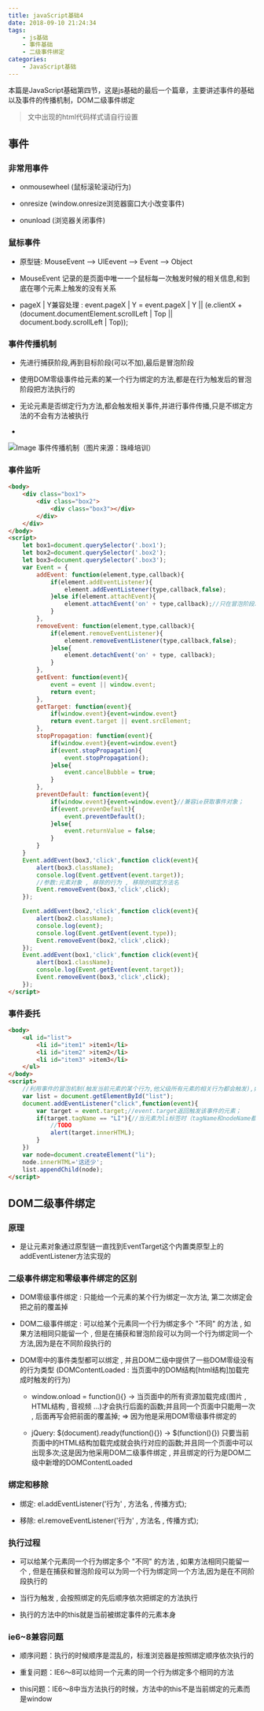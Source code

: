 ```yaml
---
title: javaScript基础4
date: 2018-09-10 21:24:34
tags: 
    - js基础
    - 事件基础
    - 二级事件绑定
categories:
    - JavaScript基础
---
```

本篇是JavaScript基础第四节，这是js基础的最后一个篇章，主要讲述事件的基础以及事件的传播机制，DOM二级事件绑定
>文中出现的html代码样式请自行设置
<!-- more -->
## 事件
### 非常用事件
- onmousewheel (鼠标滚轮滚动行为)

- onresize (window.onresize浏览器窗口大小改变事件)

- onunload (浏览器关闭事件)

### 鼠标事件
- 原型链: MouseEvent --> UIEevent --> Event --> Object

- MouseEvent 记录的是页面中唯一一个鼠标每一次触发时候的相关信息,和到底在哪个元素上触发的没有关系

- pageX | Y兼容处理 : event.pageX | Y = event.pageX | Y || (e.clientX + (document.documentElement.scrollLeft | Top || document.body.scrollLeft | Top));

### 事件传播机制
- 先进行捕获阶段,再到目标阶段(可以不加),最后是冒泡阶段

- 使用DOM零级事件给元素的某一个行为绑定的方法,都是在行为触发后的冒泡阶段把方法执行的

- 无论元素是否绑定行为方法,都会触发相关事件,并进行事件传播,只是不绑定方法的不会有方法被执行
- 
![Image 事件传播机制（图片来源：珠峰培训）](http://www.guliansheng.club/img/blog/js/事件传播机制.jpg)

### 事件监听
```html
<body>
    <div class="box1">
        <div class="box2">
            <div class="box3"></div>
        </div>
    </div>
</body>
<script>
    let box1=document.querySelector('.box1');
    let box2=document.querySelector('.box2');
    let box3=document.querySelector('.box3');
    var Event = {
        addEvent: function(element,type,callback){
            if(element.addEventListener){
                element.addEventListener(type,callback,false);
            }else if(element.attachEvent){
                element.attachEvent('on' + type,callback);//只在冒泡阶段发生,ie6~8兼容,也可以在ie9+使用
            }
        },
        removeEvent: function(element,type,callback){
            if(element.removeEventListener){
                element.removeEventListener(type,callback,false);
            }else{
                element.detachEvent('on' + type, callback);
            }
        },
        getEvent: function(event){
            event = event || window.event;
            return event;
        },
        getTarget: function(event){
            if(window.event){event=window.event}
            return event.target || event.srcElement;
        },
        stopPropagation: function(event){
            if(window.event){event=window.event}
            if(event.stopPropagation){
                event.stopPropagation();
            }else{
                event.cancelBubble = true;
            }
        },
        preventDefault: function(event){
            if(window.event){event=window.event}//兼容ie获取事件对象；
            if(event.prevenDefault){
                event.preventDefault();
            }else{
                event.returnValue = false;
            }
        }
    }
    Event.addEvent(box3,'click',function click(event){
        alert(box3.className);
        console.log(Event.getEvent(event.target));
        //参数:元素对象 , 移除的行为 , 移除的绑定方法名
        Event.removeEvent(box3,'click',click);
    });

    Event.addEvent(box2,'click',function click(event){
        alert(box2.className);
        console.log(event);
        console.log(Event.getEvent(event.type));
        Event.removeEvent(box2,'click',click);
    });
    Event.addEvent(box1,'click',function click(event){
        alert(box1.className);
        console.log(Event.getEvent(event.target));
        Event.removeEvent(box3,'click',click);
    });
</script>
```

### 事件委托
```html
<body>
    <ul id="list">
        <li id="item1" >item1</li>
        <li id="item2" >item2</li>
        <li id="item3" >item3</li>
    </ul>
</body>
<script>
    //利用事件的冒泡机制(触发当前元素的某个行为,他父级所有元素的相关行为都会触发),如果一个容器中有很多元素都绑定点击事件,我们没必要一个个的绑定了,只需要给最外层容器绑定一个点击事件即可,在这个方法执行的时候,通过事件源的区分来进行不同的操作;
    var list = document.getElementById("list");
    document.addEventListener("click",function(event){
        var target = event.target;//event.target返回触发该事件的元素；
        if(target.tagName == "LI"){//当元素为li标签时（tagName和nodeName都可以）
            //TODO
            alert(target.innerHTML);
        }
    })
    var node=document.createElement("li");
    node.innerHTML='这还少';
    list.appendChild(node);
</script>
```

## DOM二级事件绑定
### 原理
- 是让元素对象通过原型链一直找到EventTarget这个内置类原型上的addEventListener方法实现的

### 二级事件绑定和零级事件绑定的区别
- DOM零级事件绑定 : 只能给一个元素的某个行为绑定一次方法, 第二次绑定会把之前的覆盖掉

- DOM二级事件绑定 : 可以给某个元素同一个行为绑定多个 "不同" 的方法 , 如果方法相同只能留一个 , 但是在捕获和冒泡阶段可以为同一个行为绑定同一个方法,因为是在不同阶段执行的

- DOM零中的事件类型都可以绑定 , 并且DOM二级中提供了一些DOM零级没有的行为类型 (DOMContentLoaded : 当页面中的DOM结构[html结构]加载完成时触发的行为)
    
    - window.onload = function(){} -> 当页面中的所有资源加载完成(图片 , HTML结构 , 音视频 ...)才会执行后面的函数;并且同一个页面中只能用一次 , 后面再写会把前面的覆盖掉; => 因为他是采用DOM零级事件绑定的
    
    - jQuery: \$(document).ready(function(){}) -> $(function(){}) 只要当前页面中的HTML结构加载完成就会执行对应的函数;并且同一个页面中可以出现多次;这是因为他采用DOM二级事件绑定 , 并且绑定的行为是DOM二级中新增的DOMContentLoaded

### 绑定和移除
- 绑定: el.addEventListener('行为' , 方法名 , 传播方式);

- 移除: el.removeEventListener('行为' , 方法名 , 传播方式);

### 执行过程
- 可以给某个元素同一个行为绑定多个 "不同" 的方法 , 如果方法相同只能留一个 , 但是在捕获和冒泡阶段可以为同一个行为绑定同一个方法,因为是在不同阶段执行的

- 当行为触发 , 会按照绑定的先后顺序依次把绑定的方法执行

- 执行的方法中的this就是当前被绑定事件的元素本身

### ie6~8兼容问题
- 顺序问题：执行的时候顺序是混乱的，标淮浏览器是按照绑定顺序依次执行的

- 重复问题：IE6～8可以给同一个元素的同一个行为绑定多个相同的方法

- this问题：IE6～8中当方法执行的时候，方法中的this不是当前绑定的元素而是window
